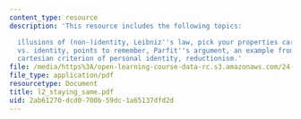 ```yaml
---
content_type: resource
description: 'This resource includes the following topics:

  illusions of (non-)identity, Leibniz''s law, pick your properties carefully, persistence
  vs. identity, points to remember, Parfit''s argument, an example from John Locke,
  cartesian criterion of personal identity, reductionism.'
file: /media/https%3A/open-learning-course-data-rc.s3.amazonaws.com/24-03-relativism-reason-and-reality-spring-2005/2ab61270dcd0700b59dc1a65137dfd2d_l2_staying_same.pdf
file_type: application/pdf
resourcetype: Document
title: l2_staying_same.pdf
uid: 2ab61270-dcd0-700b-59dc-1a65137dfd2d
---
```

